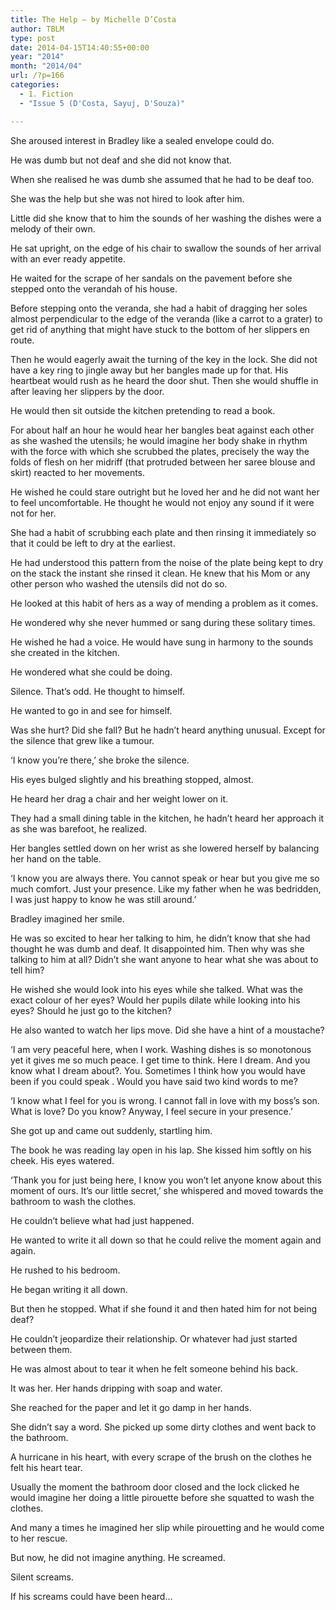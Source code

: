 ```yaml
---
title: The Help – by Michelle D’Costa
author: TBLM
type: post
date: 2014-04-15T14:40:55+00:00
year: "2014"
month: "2014/04"
url: /?p=166
categories:
  - 1. Fiction
  - "Issue 5 (D'Costa, Sayuj, D'Souza)"

---
```

She aroused interest in Bradley like a sealed envelope could do.

He was dumb but not deaf and she did not know that.

When she realised he was dumb she assumed that he had to be deaf too.

She was the help but she was not hired to look after him.

Little did she know that to him the sounds of her washing the dishes were a melody of their own.

He sat upright, on the edge of his chair to swallow the sounds of her arrival with an ever ready appetite.

He waited for the scrape of her sandals on the pavement before she stepped onto the verandah of his house.

Before stepping onto the veranda, she had a habit of dragging her soles almost perpendicular to the edge of the veranda (like a carrot to a grater) to get rid of anything that might have stuck to the bottom of her slippers en route.

Then he would eagerly await the turning of the key in the lock. She did not have a key ring to jingle away but her bangles made up for that. His heartbeat would rush as he heard the door shut. Then she would shuffle in after leaving her slippers by the door.

He would then sit outside the kitchen pretending to read a book.

For about half an hour he would hear her bangles beat against each other as she washed the utensils; he would imagine her body shake in rhythm with the force with which she scrubbed the plates, precisely the way the folds of flesh on her midriff (that protruded between her saree blouse and skirt) reacted to her movements.

He wished he could stare outright but he loved her and he did not want her to feel uncomfortable. He thought he would not enjoy any sound if it were not for her.

She had a habit of scrubbing each plate and then rinsing it immediately so that it could be left to dry at the earliest.

He had understood this pattern from the noise of the plate being kept to dry on the stack the instant she rinsed it clean. He knew that his Mom or any other person who washed the utensils did not do so.

He looked at this habit of hers as a way of mending a problem as it comes.

He wondered why she never hummed or sang during these solitary times.

He wished he had a voice. He would have sung in harmony to the sounds she created in the kitchen.

He wondered what she could be doing.

Silence. That’s odd. He thought to himself.

He wanted to go in and see for himself.

Was she hurt? Did she fall? But he hadn’t heard anything unusual. Except for the silence that grew like a tumour.

‘I know you’re there,’ she broke the silence.

His eyes bulged slightly and his breathing stopped, almost.

He heard her drag a chair and her weight lower on it.

They had a small dining table in the kitchen, he hadn’t heard her approach it as she was barefoot, he realized.

Her bangles settled down on her wrist as she lowered herself by balancing her hand on the table.

‘I know you are always there. You cannot speak or hear but you give me so much comfort. Just your presence. Like my father when he was bedridden, I was just happy to know he was still around.’

Bradley imagined her smile.

He was so excited to hear her talking to him, he didn’t know that she had thought he was dumb and deaf. It disappointed him. Then why was she talking to him at all? Didn’t she want anyone to hear what she was about to tell him?

He wished she would look into his eyes while she talked. What was the exact colour of her eyes? Would her pupils dilate while looking into his eyes? Should he just go to the kitchen?

He also wanted to watch her lips move. Did she have a hint of a moustache?

‘I am very peaceful here, when I work. Washing dishes is so monotonous yet it gives me so much peace. I get time to think. Here I dream. And you know what I dream about?. You. Sometimes I think how you would have been if you could speak . Would you have said two kind words to me?

‘I know what I feel for you is wrong. I cannot fall in love with my boss’s son. What is love? Do you know? Anyway, I feel secure in your presence.’

She got up and came out suddenly, startling him.

The book he was reading lay open in his lap. She kissed him softly on his cheek. His eyes watered.

‘Thank you for just being here, I know you won’t let anyone know about this moment of ours. It’s our little secret,’ she whispered and moved towards the bathroom to wash the clothes.

He couldn’t believe what had just happened.

He wanted to write it all down so that he could relive the moment again and again.

He rushed to his bedroom.

He began writing it all down.

But then he stopped. What if she found it and then hated him for not being deaf?

He couldn’t jeopardize their relationship. Or whatever had just started between them.

He was almost about to tear it when he felt someone behind his back.

It was her. Her hands dripping with soap and water.

She reached for the paper and let it go damp in her hands.

She didn’t say a word. She picked up some dirty clothes and went back to the bathroom.

A hurricane in his heart, with every scrape of the brush on the clothes he felt his heart tear.

Usually the moment the bathroom door closed and the lock clicked he would imagine her doing a little pirouette before she squatted to wash the clothes.

And many a times he imagined her slip while pirouetting and he would come to her rescue.

But now, he did not imagine anything. He screamed.

Silent screams.

If his screams could have been heard&#8230;
